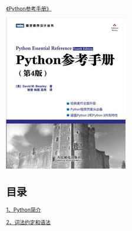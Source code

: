 [《Python参考手册》](https://book.douban.com/subject/5401851/)


![](img/cover.jpg)

# 目录

[1、Python简介](1、Python简介.md)

[2、词法约定和语法](2、词法约定和语法.md)
